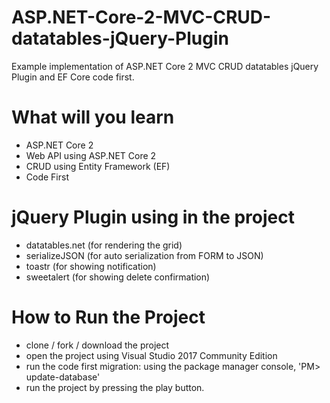# ASP.NET-Core-2-MVC-CRUD-datatables-jQuery-Plugin
Example implementation of ASP.NET Core 2 MVC CRUD datatables jQuery Plugin and EF Core code first.

# What will you learn
- ASP.NET Core 2
- Web API using ASP.NET Core 2
- CRUD using Entity Framework (EF)
- Code First

# jQuery Plugin using in the project
- datatables.net (for rendering the grid)
- serializeJSON (for auto serialization from FORM to JSON)
- toastr (for showing notification)
- sweetalert (for showing delete confirmation)

# How to Run the Project
- clone / fork / download the project
- open the project using Visual Studio 2017 Community Edition
- run the code first migration: using the package manager console, 'PM> update-database'
- run the project by pressing the play button.

